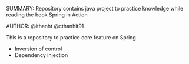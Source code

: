SUMMARY: Repository contains java project to practice knowledge while reading the book Spring in Action

AUTHOR: @ithanht @cthanhit91

This is a repository to practice core feature on Spring
- Inversion of control
- Dependency injection